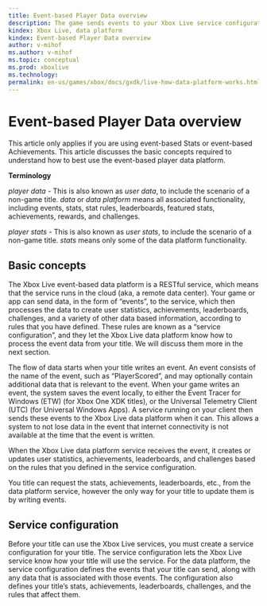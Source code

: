 ```yaml
---
title: Event-based Player Data overview
description: The game sends events to your Xbox Live service configuration, to update User Stats, Leaderboards, and Achievements.
kindex: Xbox Live, data platform
kindex: Event-based Player Data overview
author: v-mihof
ms.author: v-mihof
ms.topic: conceptual
ms.prod: xboxlive
ms.technology: 
permalink: en-us/games/xbox/docs/gxdk/live-how-data-platform-works.html
---
```


# Event-based Player Data overview

<!-- 
This article is copied from the old secure portal article "How the Xbox Live data platform 2013 works"  https://developer.microsoft.com/games/xbox/docs/xdk/how-data-platform-works
Original wording:
Note This article only applies if you are using Stats 2013 or Achievements 2013.
This topic discuss the basic concepts required to understand how to best use the Xbox Live data platform 2013 service.
-->
This article only applies if you are using event-based Stats or event-based Achievements.
This article discusses the basic concepts required to understand how to best use the event-based player data platform.

**Terminology**

_player data_ - This is also known as _user data_, to include the scenario of a non-game title. _data_ or _data platform_ means all associated functionality, including events, stats, stat rules, leaderboards, featured stats, achievements, rewards, and challenges.

_player stats_ - This is also known as _user stats_, to include the scenario of a non-game title. _stats_ means only some of the data platform functionality.


## Basic concepts

The Xbox Live event-based data platform is a RESTful service, which means that the service runs in the cloud (aka, a remote data center). Your game or app can send data, in the form of “events”, to the service, which then processes the data to create user statistics, achievements, leaderboards, challenges, and a variety of other data based information, according to rules that you have defined. These rules are known as a “service configuration”, and they let the Xbox Live data platform know how to process the event data from your title. We will discuss them more in the next section.

The flow of data starts when your title writes an event. An event consists of the name of the event, such as “PlayerScored”, and may optionally contain additional data that is relevant to the event. When your game writes an event, the system saves the event locally, to either the Event Tracer for Windows (ETW) (for Xbox One XDK titles), or the Universal Telemetry Client (UTC) (for Universal Windows Apps). A service running on your client then sends these events to the Xbox Live data platform when it can. This allows a system to not lose data in the event that internet connectivity is not available at the time that the event is written.

When the Xbox Live data platform service receives the event, it creates or updates user statistics, achievements, leaderboards, and challenges based on the rules that you defined in the service configuration.

You title can request the stats, achievements, leaderboards, etc., from the data platform service, however the only way for your title to update them is by writing events.


## Service configuration

Before your title can use the Xbox Live services, you must create a service configuration for your title. The service configuration lets the Xbox Live service know how your title will use the service. For the data platform, the service configuration defines the events that your title can send, along with any data that is associated with those events. The configuration also defines your title’s stats, achievements, leaderboards, challenges, and the rules that affect them.

<!-- If you are using Partner Center to create your service configuration, you can find more information at [Configure data platform 2013 in Dev Center](https://developer.microsoft.com/games/xbox/docs/xdk/dev-center-configure-data-platform-2013). -->
